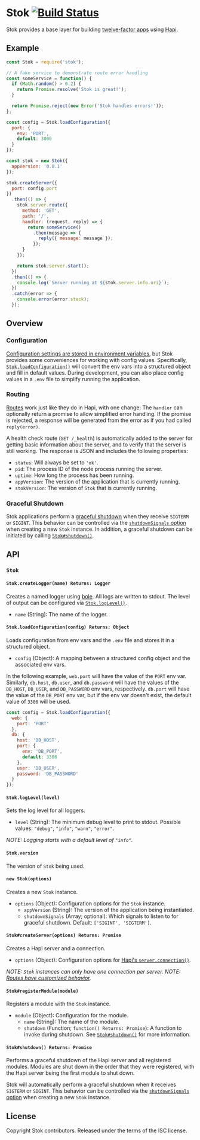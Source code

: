# Stok [![Build Status](https://travis-ci.org/clipper-digital/stok.svg?branch=master)](https://travis-ci.org/clipper-digital/stok)

Stok provides a base layer for building [twelve-factor apps](http://12factor.net/) using [Hapi](http://hapijs.com/).





## Example

```js
const Stok = require('stok');

// A fake service to demonstrate route error handling
const someService = function() {
  if (Math.random() > 0.2) {
    return Promise.resolve('Stok is great!');
  }

  return Promise.reject(new Error('Stok handles errors!'));
};

const config = Stok.loadConfiguration({
  port: {
    env: 'PORT',
    default: 3000
  }
});

const stok = new Stok({
  appVersion: '0.0.1'
});

stok.createServer({
  port: config.port
})
  .then(() => {
    stok.server.route({
      method: 'GET',
      path: '/',
      handler: (request, reply) => {
        return someService()
          .then(message => {
            reply({ message: message });
          });
      }
    });

    return stok.server.start();
  })
  .then(() => {
    console.log(`Server running at ${stok.server.info.uri}`);
  })
  .catch(error => {
    console.error(error.stack);
  });

```





## Overview

### Configuration

[Configuration settings are stored in environment variables](http://12factor.net/config), but Stok provides some conveniences for working with config values. Specifically, [`Stok.loadConfiguration()`][Stok.loadConfiguration()] will convert the env vars into a structured object and fill in default values. During development, you can also place config values in a `.env` file to simplify running the application.



### Routing

[Routes](http://hapijs.com/api#route-configuration) work just like they do in Hapi, with one change: The `handler` can optionally return a promise to allow simplified error handling. If the promise is rejected, a response will be generated from the error as if you had called `reply(error)`.

A health check route (`GET /_health`) is automatically added to the server for getting basic information about the server, and to verify that the server is still working. The response is JSON and includes the following properties:

* `status`: Will always be set to `'ok'`.
* `pid`: The process ID of the node process running the server.
* `uptime`: How long the process has been running.
* `appVersion`: The version of the application that is currently running.
* `stokVersion`: The version of `Stok` that is currently running.



### Graceful Shutdown

Stok applications perform a [graceful shutdown](http://12factor.net/disposability) when they receive `SIGTERM` or `SIGINT`. This behavior can be controlled via the [`shutdownSignals` option][new Stok()] when creating a new `Stok` instance. In addition, a graceful shutdown can be initiated by calling [`Stok#shutdown()`][Stok#shutdown()].





## API

### `Stok`

#### `Stok.createLogger(name) Returns: Logger`

Creates a named logger using [bole](https://www.npmjs.com/package/bole). All logs are written to stdout. The level of output can be configured via [`Stok.logLevel()`][Stok.logLevel()].

* `name` (String): The name of the logger.



#### `Stok.loadConfiguration(config) Returns: Object`

Loads configuration from env vars and the `.env` file and stores it in a structured object.

* `config` (Object): A mapping between a structured config object and the associated env vars.

In the following example, `web.port` will have the value of the `PORT` env var. Similarly, `db.host`, `db.user`, and `db.password` will have the values of the `DB_HOST`, `DB_USER`, and `DB_PASSWORD` env vars, respectively. `db.port` will have the value of the `DB_PORT` env var, but if the env var doesn't exist, the default value of `3306` will be used.

```js
const config = Stok.loadConfiguration({
  web: {
    port: 'PORT'
  },
  db: {
    host: 'DB_HOST',
    port: {
      env: 'DB_PORT',
      default: 3306
    },
    user: 'DB_USER',
    password: 'DB_PASSWORD'
  }
});
```



#### `Stok.logLevel(level)`

Sets the log level for all loggers.

* `level` (String): The minimum debug level to print to stdout. Possible values: `"debug"`, `"info"`, `"warn"`, `"error"`.

_NOTE: Logging starts with a default level of `"info"`._



#### `Stok.version`

The version of `Stok` being used.



#### `new Stok(options)`

Creates a new `Stok` instance.

* `options` (Object): Configuration options for the `Stok` instance.
  * `appVersion` (String): The version of the application being instantiated.
  * `shutdownSignals` (Array; optional): Which signals to listen to for graceful shutdown. Default: `['SIGINT', 'SIGTERM']`.



#### `Stok#createServer(options) Returns: Promise`

Creates a Hapi server and a connection.

* `options` (Object): Configuration options for [Hapi's `server.connection()`](http://hapijs.com/api#serverconnectionoptions).

_NOTE: `Stok` instances can only have one connection per server._
_NOTE: [Routes have customized behavior](#routing)._



#### `Stok#registerModule(module)`

Registers a module with the `Stok` instance.

* `module` (Object): Configuration for the module.
  * `name` (String): The name of the module.
  * `shutdown` (Function; `function() Returns: Promise`): A function to invoke during shutdown. See [`Stok#shutdown()`][Stok#shutdown()] for more information.



#### `Stok#shutdown() Returns: Promise`

Performs a graceful shutdown of the Hapi server and all registered modules. Modules are shut down in the order that they were registered, with the Hapi server being the first module to shut down.

Stok will automatically perform a graceful shutdown when it receives `SIGTERM` or `SIGINT`. This behavior can be controlled via the [`shutdownSignals` option][new Stok()] when creating a new `Stok` instance.





## License

Copyright Stok contributors.
Released under the terms of the ISC license.

[Stok.loadConfiguration()]: #stokloadconfigurationconfig-returns-object
[Stok.logLevel()]: #stokloglevellevel
[new Stok()]: #new-stokoptions
[Stok#shutdown()]: #stokshutdown-returns-promise
